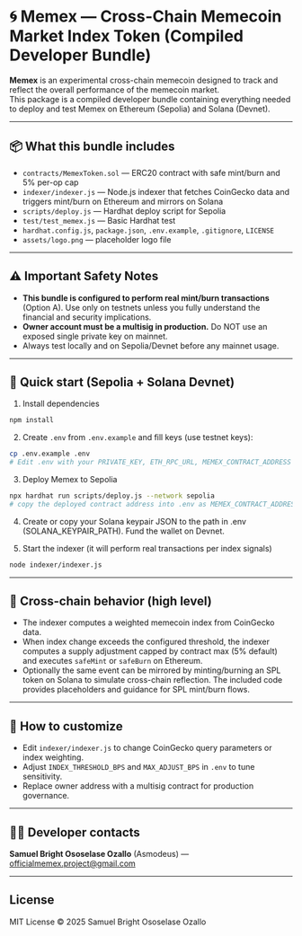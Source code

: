 # 🌀 Memex — Cross-Chain Memecoin Market Index Token (Compiled Developer Bundle)

**Memex** is an experimental cross-chain memecoin designed to track and reflect the overall performance of the memecoin market.  
This package is a compiled developer bundle containing everything needed to deploy and test Memex on Ethereum (Sepolia) and Solana (Devnet).

---

## 📦 What this bundle includes
- `contracts/MemexToken.sol` — ERC20 contract with safe mint/burn and 5% per-op cap
- `indexer/indexer.js` — Node.js indexer that fetches CoinGecko data and triggers mint/burn on Ethereum and mirrors on Solana
- `scripts/deploy.js` — Hardhat deploy script for Sepolia
- `test/test_memex.js` — Basic Hardhat test
- `hardhat.config.js`, `package.json`, `.env.example`, `.gitignore`, `LICENSE`
- `assets/logo.png` — placeholder logo file

---

## ⚠️ Important Safety Notes
- **This bundle is configured to perform real mint/burn transactions** (Option A). Use only on testnets unless you fully understand the financial and security implications.
- **Owner account must be a multisig in production.** Do NOT use an exposed single private key on mainnet.
- Always test locally and on Sepolia/Devnet before any mainnet usage.

---

## 🔧 Quick start (Sepolia + Solana Devnet)

1. Install dependencies
```bash
npm install
```

2. Create `.env` from `.env.example` and fill keys (use testnet keys):
```bash
cp .env.example .env
# Edit .env with your PRIVATE_KEY, ETH_RPC_URL, MEMEX_CONTRACT_ADDRESS (after deployment), and Solana keypair path
```

3. Deploy Memex to Sepolia
```bash
npx hardhat run scripts/deploy.js --network sepolia
# copy the deployed contract address into .env as MEMEX_CONTRACT_ADDRESS
```

4. Create or copy your Solana keypair JSON to the path in .env (SOLANA_KEYPAIR_PATH). Fund the wallet on Devnet.

5. Start the indexer (it will perform real transactions per index signals)
```bash
node indexer/indexer.js
```

---

## 🔭 Cross-chain behavior (high level)
- The indexer computes a weighted memecoin index from CoinGecko data.
- When index change exceeds the configured threshold, the indexer computes a supply adjustment capped by contract max (5% default) and executes `safeMint` or `safeBurn` on Ethereum.
- Optionally the same event can be mirrored by minting/burning an SPL token on Solana to simulate cross-chain reflection. The included code provides placeholders and guidance for SPL mint/burn flows.

---

## 🧩 How to customize
- Edit `indexer/indexer.js` to change CoinGecko query parameters or index weighting.
- Adjust `INDEX_THRESHOLD_BPS` and `MAX_ADJUST_BPS` in `.env` to tune sensitivity.
- Replace owner address with a multisig contract for production governance.

---

## 🧑‍💻 Developer contacts
**Samuel Bright Ososelase Ozallo** (Asmodeus) — officialmemex.project@gmail.com

---

## License
MIT License © 2025 Samuel Bright Ososelase Ozallo
